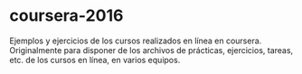 # coursera-2016
Ejemplos y ejercicios de los cursos realizados en línea en coursera.
Originalmente para disponer de los archivos de prácticas, ejercicios, tareas, etc. de los cursos en línea, en varios equipos.

